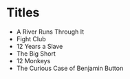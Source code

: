 # Titles 
* A River Runs Through It
* Fight Club
* 12 Years a Slave
* The Big Short
* 12 Monkeys
* The Curious Case of Benjamin Button

